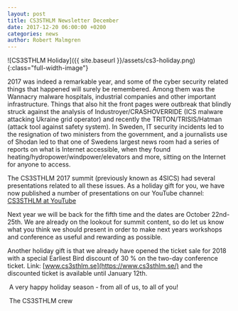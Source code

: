 ```yaml
---
layout: post
title: CS3STHLM Newsletter December
date: 2017-12-20 06:00:00 +0200
categories: news
author: Robert Malmgren
---
```

![CS3STHLM Holiday]({{ site.baseurl }}/assets/cs3-holiday.png){:class="full-width-image"}

2017 was indeed a remarkable year, and some of the cyber security related things that happened will surely be remembered. Among them was the Wannacry malware hospitals, industrial companies and other important infrastructure. Things that also hit the front pages were outbreak that blindly struck against the analysis of Industroyer/CRASHOVERRIDE (ICS malware attacking Ukraine grid operator) and recently the TRITON/TRISIS/Hatman (attack tool against safety system). In Sweden, IT security incidents led to the resignation of two ministers from the government, and a journalists use of Shodan led to that one of Swedens largest news room had a series of reports on what is Internet accessible, when they found heating/hydropower/windpower/elevators and more, sitting on the Internet for anyone to access.

The CS3STHLM 2017 summit (previously known as 4SICS) had several presentations related to all these issues. As a holiday gift for you, we have now published a number of presentations on our YouTube channel: [CS3STHLM at YouTube](https://www.youtube.com/channel/UCkD15o_9eJxUc9eeHtWSQ6Q)

Next year we will be back for the fifth time and the dates are October 22nd-25th. We are already on the lookout for summit content, so do let us know what you think we should present in order to make next years workshops and conference as useful and rewarding as possible.

Another holiday gift is that we already have opened the ticket sale for 2018 with a special Earliest Bird discount of 30 % on the two-day conference ticket. Link: [www.cs3sthlm.se](https://www.cs3sthlm.se/) and the discounted ticket is available until January 12th.

 A very happy holiday season - from all of us, to all of you! 

 The CS3STHLM crew
 

